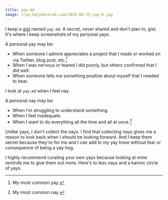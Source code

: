 ```yaml
---
title: yay.md
image: //yo.katydecorah.com/2015-04-25-yay-0.jpg
---
```


I keep a [gist](https://gist.github.com/) named `yay.md`. A secret, never shared and don't plan to, gist. It's where I keep screenshots of my personal yays.

A personal yay may be:

- When someone I admire appreciates a project that I made or worked on via Twitter, blog post, etc.[^1]
- When I was nervous or feared I did poorly, but others confirmed that I did well.
- When someone tells me something positive about myself that I needed to hear.

I look at `yay.md` when I feel nay.

A personal nay may be:

- When I'm struggling to understand something.
- When I feel inadequate.
- When I want to do everything all the time and all at once.[^2]

Unlike yays, I don't collect the nays. I find that collecting nays gives me a reason to look back when I should be looking forward. And I keep them secret because they're for me and I can add to my yay trove without fear or consequence of being a yay hog.

I highly recommend curating your own yays because looking at mine reminds me to give them out more. Here's to less nays and a karmic circle of yays.

[^1]: My most common yay.
[^2]: My most common nay.
